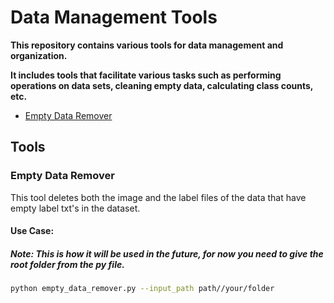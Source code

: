 # Data Management Tools 

<p><b>This repository contains various tools for data management and organization.</b></p>

<p><b>It includes tools that facilitate various tasks such as performing operations on data sets, cleaning empty data, calculating class counts, etc.</b></p>

- [Empty Data Remover](#empty-data-remover)

## Tools

<h3 id="empty-data-remover">Empty Data Remover</h3>

This tool deletes both the image and the label files of the data that have empty label txt's in the dataset.

#### Use Case:
##### Note: This is how it will be used in the future, for now you need to give the root folder from the py file.
```bash
python empty_data_remover.py --input_path path//your/folder
```
